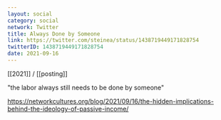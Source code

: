 ```yaml
---
layout: social
category: social
network: Twitter
title: Always Done by Someone
link: https://twitter.com/steinea/status/1438719449171828754
twitterID: 1438719449171828754
date: 2021-09-16
---
```


[[2021]] / [[posting]]

"the labor always still needs to be done by someone"

<https://networkcultures.org/blog/2021/09/16/the-hidden-implications-behind-the-ideology-of-passive-income/>
